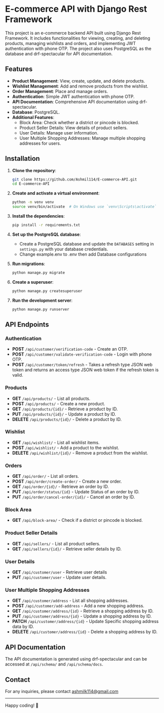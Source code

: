 # E-commerce API with Django Rest Framework

This project is an e-commerce backend API built using Django Rest Framework. It includes functionalities for viewing, creating, and deleting products, managing wishlists and orders, and implementing JWT authentication with phone OTP. The project also uses PostgreSQL as the database and drf-spectacular for API documentation.

## Features

- **Product Management**: View, create, update, and delete products.
- **Wishlist Management**: Add and remove products from the wishlist.
- **Order Management**: Place and manage orders.
- **Authentication**: Simple JWT authentication with phone OTP.
- **API Documentation**: Comprehensive API documentation using drf-spectacular.
- **Database**: PostgreSQL.
- **Additional Features**:
  - Block Area: Check whether a district or pincode is blocked.
  - Product Seller Details: View details of product sellers.
  - User Details: Manage user information.
  - User Multiple Shopping Addresses: Manage multiple shopping addresses for users.

## Installation

1. **Clone the repository**:
    ```bash
    git clone https://github.com/Ashmil114/E-commerce-API.git
    cd E-commerce-API
    ```

2. **Create and activate a virtual environment**:
    ```bash
    python -m venv venv
    source venv/bin/activate  # On Windows use `venv\Scripts\activate`
    ```

3. **Install the dependencies**:
    ```bash
    pip install -r requirements.txt
    ```

4. **Set up the PostgreSQL database**:
    - Create a PostgreSQL database and update the `DATABASES` setting in `settings.py` with your database credentials.
    - Change example.env to .env then add Database configurations

5. **Run migrations**:
    ```bash
    python manage.py migrate
    ```

6. **Create a superuser**:
    ```bash
    python manage.py createsuperuser
    ```

7. **Run the development server**:
    ```bash
    python manage.py runserver
    ```

## API Endpoints

### Authentication

- **POST** `/api/customer/verification-code` - Create an OTP.
- **POST** `/api/customer/validate-verification-code` - Login with phone OTP.
- **POST** `/api/customer/token/refresh` - Takes a refresh type JSON web token and returns an access type JSON web token if the refresh token is valid.


### Products

- **GET** `/api/products/` - List all products.
- **POST** `/api/products/` - Create a new product.
- **GET** `/api/products/{id}/` - Retrieve a product by ID.
- **PUT** `/api/products/{id}/` - Update a product by ID.
- **DELETE** `/api/products/{id}/` - Delete a product by ID.

### Wishlist

- **GET** `/api/wishlist/` - List all wishlist items.
- **POST** `/api/wishlist/` - Add a product to the wishlist.
- **DELETE** `/api/wishlist/{id}/` - Remove a product from the wishlist.

### Orders

- **GET** `/api/order/` - List all orders.
- **POST** `/api/order/create-order/` - Create a new order.
- **GET** `/api/order/{id}/` - Retrieve an order by ID.
- **PUT** `/api/order/status/{id}` - Update Status of an order by ID.
- **PUT** `/api/order/cancel-order/{id}/` - Cancel an order by ID.

### Block Area

- **GET** `/api/block-area/` - Check if a district or pincode is blocked.

### Product Seller Details

- **GET** `/api/sellers/` - List all product sellers.
- **GET** `/api/sellers/{id}/` - Retrieve seller details by ID.

### User Details

- **GET** `/api/customer/user` - Retrieve user details
- **PUT** `/api/customer/user` - Update user details.

### User Multiple Shopping Addresses

- **GET** `/api/customer/address` - List all shopping addresses.
- **POST** `/api/customer/add-address` - Add a new shopping address.
- **GET** `/api/customer/address/{id}` - Retrieve a shopping address by ID.
- **PUT** `/api/customer/address/{id}` - Update a shopping address by ID.
- **PATCH** `/api/customer/address/{id}` - Update Specific shopping address data by ID.
- **DELETE** `/api/customer/address/{id}` - Delete a shopping address by ID.


## API Documentation

The API documentation is generated using drf-spectacular and can be accessed at `/api/schema/` and `/api/schema/docs`.


## Contact

For any inquiries, please contact ashmilk114@gmail.com

---

Happy coding! 🚀
